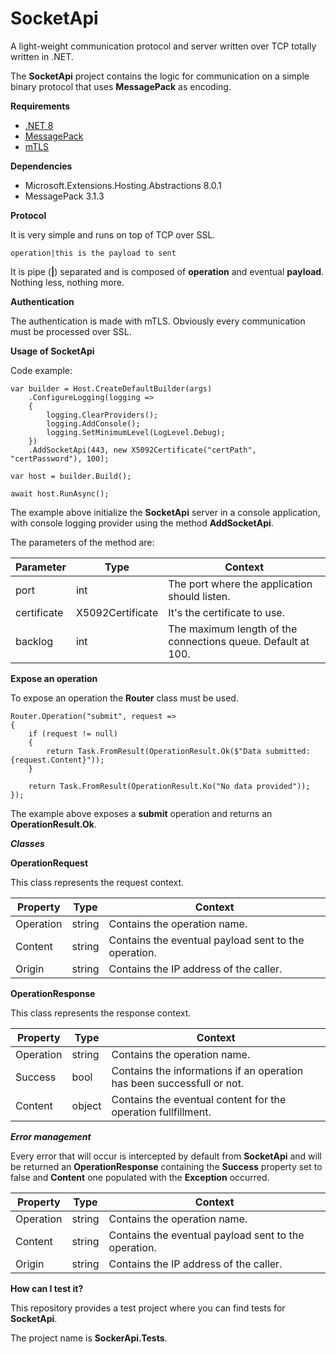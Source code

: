 ﻿# SocketApi

A light-weight communication protocol and server written over TCP totally written in .NET.

The **SocketApi** project contains the logic for communication on a simple binary protocol that uses **MessagePack** as encoding.

**Requirements**

- [.NET 8](https://learn.microsoft.com/en-us/dotnet/core/whats-new/dotnet-8/overview)
- [MessagePack](https://msgpack.org/)
- [mTLS](https://www.cloudflare.com/learning/access-management/what-is-mutual-tls/)

**Dependencies**

- Microsoft.Extensions.Hosting.Abstractions 8.0.1
- MessagePack 3.1.3

**Protocol**

It is very simple and runs on top of TCP over SSL.

```
operation|this is the payload to sent
```

It is pipe (**|**) separated and is composed of **operation** and eventual **payload**. Nothing less, nothing more.

**Authentication**

The authentication is made with mTLS. Obviously every communication must be processed over SSL.

**Usage of SocketApi**

Code example:

```
var builder = Host.CreateDefaultBuilder(args)
    .ConfigureLogging(logging =>
    {
        logging.ClearProviders();
        logging.AddConsole();
        logging.SetMinimumLevel(LogLevel.Debug);
    })
    .AddSocketApi(443, new X5092Certificate("certPath", "certPassword"), 100);

var host = builder.Build();

await host.RunAsync();
```

The example above initialize the **SocketApi** server in a console application, with console logging provider using the method **AddSocketApi**.

The parameters of the method are:

| Parameter   | Type             | Context                                                      |
|-------------|------------------|--------------------------------------------------------------|
| port        | int              | The port where the application should listen.                |
| certificate | X5092Certificate | It's the certificate to use.                                 |
| backlog     | int           | The maximum length of the connections queue. Default at 100. |

**Expose an operation**

To expose an operation the **Router** class must be used.

```
Router.Operation("submit", request =>
{
    if (request != null)
    {
        return Task.FromResult(OperationResult.Ok($"Data submitted: {request.Content}"));
    }

    return Task.FromResult(OperationResult.Ko("No data provided"));
});
```
The example above exposes a **submit** operation and returns an **OperationResult.Ok**.

***Classes***

****OperationRequest****

This class represents the request context.
 
| Property  | Type   | Context                                              |
|-----------|--------|------------------------------------------------------|
| Operation | string | Contains the operation name.                         |
| Content   | string | Contains the eventual payload sent to the operation. |
| Origin    | string | Contains the IP address of the caller.               |

****OperationResponse****

This class represents the response context.

| Property | Type   | Context                                                                |
|----------|--------|------------------------------------------------------------------------|
| Operation | string | Contains the operation name.                                           |
| Success  | bool   | Contains the informations if an operation has been successfull or not. |
| Content  | object | Contains the eventual content for the operation fullfillment.          |

***Error management***

Every error that will occur is intercepted by default from **SocketApi** 
and will be returned an **OperationResponse** containing the **Success** property set to false 
and **Content** one populated with the **Exception** occurred.

| Property  | Type   | Context                                              |
|-----------|--------|------------------------------------------------------|
| Operation | string | Contains the operation name.                         |
| Content   | string | Contains the eventual payload sent to the operation. |
| Origin    | string | Contains the IP address of the caller.               |

**How can I test it?**

This repository provides a test project where you can find tests for **SocketApi**.

The project name is **SockerApi.Tests**.
